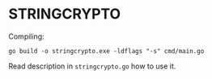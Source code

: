 # STRINGCRYPTO


Compiling:

    go build -o stringcrypto.exe -ldflags "-s" cmd/main.go


Read description in `stringcrypto.go` how to use it.